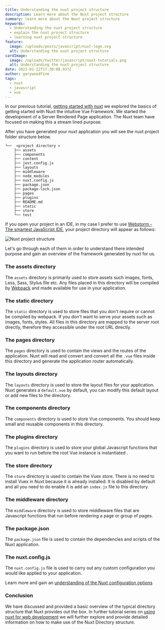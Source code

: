 ```yaml
---
title: Understanding the nuxt project structure
description: Learn more about the Nuxt project structure
summary: learn more about the Nuxt project structure
keywords:
  - Understanding the nuxt project structure
  - explain the nuxt project structure
  - learning nuxt project structure
feature:
  image: /uploads/posts/javascript/nuxt-logo.svg
  alt: Understanding the nuxt project structure
cardImage:
  image: /uploads/twitter/javascript/nuxt-tutorials.png
  alt: Understanding the nuxt project structure
date: 2021-01-22T17:30:08.937Z
author: garywoodfine
tags:
  - nuxt
  - javascript
  - vue
---
```


In our previous tutorial, 
[getting started with nuxt](https://geekiam.io/nuxt/getting-started-with-nuxt "Getting started with nuxt | Geek.I.Am") 
we explored the basics of getting started with Nuxt the intuitive Vue Framework.  We started the development of a
Server Rendered Page application. The Nuxt team have focused on making this a stream lined purpose. 

After you have generated your nuxt application you will see the nuxt project folder structure below.
```shell
└──  <project directory >
    ├── assets
    ├── components
    ├── content
    ├── jest.config.js
    ├── layouts
    ├── middleware
    ├── node_modules
    ├── nuxt.config.js
    ├── package.json
    ├── package-lock.json
    ├── pages
    ├── plugins
    ├── README.md
    ├── static
    ├── store
    └── test

```
If you open your project in an IDE, in my case I prefer to use [Webstorm - The smartest JavaScript IDE](https://www.jetbrains.com/webstorm/ "Webstorm - The smartest JavaScript IDE | Jetbrains"),
your project directory will appear as follows:

![Nuxt project structure](/uploads/nuxt-folder-structure.png "nuxt folder structure")

Let's go through each of them in order to understand there intended purpose and gain an overview of the framework 
generated by nuxt for us.

### The assets directory

The `assets` directory is primarily used to store assets such images, fonts, Less, Sass, Stylus file etc. Any files 
placed in this directory will be compiled by [Webpack](https://webpack.js.org/ "Webpack") and made available for use 
in your application.

### The static directory

The `static` directory is used to store files that you don't require or cannot be compiled by webpack.  If you don't 
want to serve your assets such as images, fonts, styles.  All files in this directory are mapped to the server root 
directly, therefore they accessible under the root URL directly.

### The pages directory

The `pages` directory is used to contain the views and the routes of the application.  Nuxt will read and convert and
convert all the `.vue` files inside this directory and generate the application router automatically.

### The layouts directory

The `layouts` directory is used to store the layout files for your application. Nuxt generates a `default.vue` by default,
you can modify this default layout or add new files to the directory.

### The components directory

The `components` directory is used to store Vue components.  You should keep small and reusable components in this 
directory.

### The plugins directory

The `plugins` directory is used to store your global Javascript functions that you want to run before the root Vue 
instance is instantiated . 

### The store directory

The `store` directory is used to contain the Vuex store. There is no need to install Vuex in Nuxt because it is already
installed. It is disabled by default and all you need to do enable it is add an `index.js` file to this directory.

### The middleware directory

The `middleware` directory is used to store middleware files that are Javascript functions that run before rendering a
page or group of pages.

### The package.json

The `package.json` file is used to contain the dependencies and scripts of the Nuxt application. 

### The nuxt.config.js 

The `nuxt.config.js` file is used to carry out any custom configuration you would like applied to your application.

Learn more and gain an [understanding of the Nuxt configuration options](https://geekiam.io/nuxt/understanding-nuxt-project-structure "Understanding the nuxt configuration options | Geek.I.Am")

### Conclusion

We have discussed and provided a basic overview of the typical directory structure that Nuxt provides out the box. In 
further tutorial series on [using nuxt for web development](https://geekiam.io/nuxt/ "Using Nuxt for web development | Geek.I.Am") 
we will further explore and provide detailed information on how to make use of the Nuxt Directory structure.

